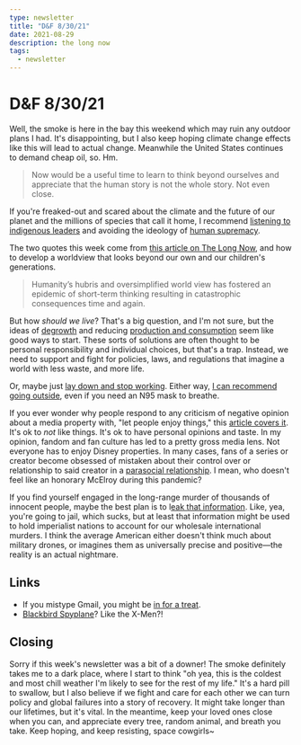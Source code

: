 ```yaml
---
type: newsletter
title: "D&F 8/30/21"
date: 2021-08-29
description: the long now
tags:
  - newsletter
---
```


# D&F 8/30/21

Well, the smoke is here in the bay this weekend which may ruin any outdoor plans I had. It's disappointing, but I also keep hoping climate change effects like this will lead to actual change. Meanwhile the United States continues to demand cheap oil, so. Hm.

> Now would be a useful time to learn to think beyond ourselves and appreciate that the human story is not the whole story. Not even close.

If you're freaked-out and scared about the climate and the future of our planet and the millions of species that call it home, I recommend [listening to indigenous leaders](https://www.culturalsurvival.org/news/whitewashed-hope-message-10-indigenous-leaders-and-organizations) and avoiding the ideology of [human supremacy](https://www.resilience.org/stories/2021-07-06/the-ideology-of-human-supremacy/). 

The two quotes this week come from [this article on The Long Now](https://www.takingti.me/articles/how-to-think-beyond-ourselves), and how to develop a worldview that looks beyond our own and our children's generations. 

> Humanity’s hubris and oversimplified world view has fostered an epidemic of short-term thinking resulting in catastrophic consequences time and again. 

But how _should we live_? That's a big question, and I'm not sure, but the ideas of [degrowth](https://www.lapsuslima.com/minimal-maintenance/) and reducing [production and consumption](https://orionmagazine.org/article/the-gospel-of-consumption/) seem like good ways to start. These sorts of solutions are often thought to be personal responsibility and individual choices, but that's a trap. Instead, we need to support and fight for policies, laws, and regulations that imagine a world with less waste, and more life.

Or, maybe just [lay down and stop working](https://www.nytimes.com/2021/08/22/opinion/lying-flat-work-rest.html). Either way, [I can recommend going outside](https://www.wired.com/story/a-field-guide-for-nature-resistant-nerds-microchips-climate-change/), even if you need an N95 mask to breathe.

If you ever wonder why people respond to any criticism of negative opinion about a media property with, "let people enjoy things," this [article covers it](https://thebaffler.com/kate-takes/dont-let-people-enjoy-things-wagner). It's ok to _not_ like things. It's ok to have personal opinions and taste. In my opinion, fandom and fan culture has led to a pretty gross media lens. Not everyone has to enjoy Disney properties. In many cases, fans of a series or creator become obsessed of mistaken about their control over or relationship to said creator in a [parasocial relationship](https://reallifemag.com/why-cant-we-be-friends/). I mean, who doesn't feel like an honorary McElroy during this pandemic?

If you find yourself engaged in the long-range murder of thousands of innocent people, maybe the best plan is to l[eak that information](https://nymag.com/intelligencer/article/daniel-hale-drone-wars.html). Like, yea, you're going to jail, which sucks, but at least that information might be used to hold imperialist nations to account for our wholesale international murders. I think the average American either doesn't think much about military drones, or imagines them as universally precise and positive—the reality is an actual nightmare.

## Links

- If you mistype Gmail, you might be [in for a treat](https://gail.com).
- [Blackbird Spyplane](https://www.vanityfair.com/style/2021/07/blackbird-spyplane-exclusive-jawns-coppers)? Like the X-Men?!

## Closing

Sorry if this week's newsletter was a bit of a downer! The smoke definitely takes me to a dark place, where I start to think "oh yea, this is the coldest and most chill weather I'm likely to see for the rest of my life." It's a hard pill to swallow, but I also believe if we fight and care for each other we can turn policy and global failures into a story of recovery. It might take longer than our lifetimes, but it's vital. In the meantime, keep your loved ones close when you can, and appreciate every tree, random animal, and breath you take. Keep hoping, and keep resisting, space cowgirls~